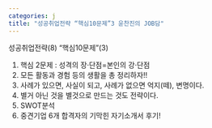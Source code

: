```yaml
---
categories: j
title: "성공취업전략 “핵심10문제”3 윤찬진의 JOB담"
---
```





성공취업전략(8)&nbsp;&ldquo;핵심10문제&rdquo;(3)


1) 핵심 2문제 : 성격의 장&middot;단점=본인의 강&middot;단점&nbsp;
2) 모든 활동과 경험 등의 생활을 총 정리하자!!
3) 사례가 있으면, 사실이 되고, 사례가 없으면 억지(떼), 변명이다.
4) 별거 아닌 것을 별것으로 만드는 것도 전략이다.
5) SWOT분석
6) 중견기업 6개 합격자의 기막힌 자기소개서 후기!